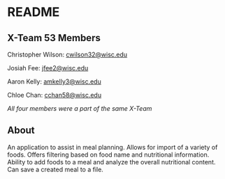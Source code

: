 # README
## X-Team 53 Members
Christopher Wilson: cwilson32@wisc.edu

Josiah Fee: jfee2@wisc.edu

Aaron Kelly: amkelly3@wisc.edu

Chloe Chan: cchan58@wisc.edu

*All four members were a part of the same X-Team*

## About
An application to assist in meal planning. Allows for import of a variety of foods. Offers filtering based on food name and nutritional information. Ability to add foods to a meal and analyze the overall nutritional content. Can save a created meal to a file. 
